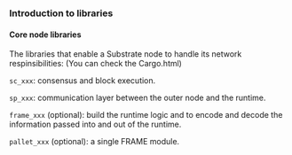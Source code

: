 ### Introduction to libraries
#### Core node libraries

The libraries that enable a Substrate node to handle its network respinsibilities: (You can check the Cargo.html)

`sc_xxx`: consensus and block execution.

`sp_xxx`: communication layer between the outer node and the runtime.

`frame_xxx` (optional): build the runtime logic and to encode and decode the information passed into and out of the runtime.

`pallet_xxx` (optional): a single FRAME module.
